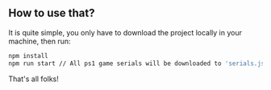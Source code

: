 ## How to use that?

It is quite simple, you only have to download the project locally in your machine, then run:

```bash
npm install
npm run start // All ps1 game serials will be downloaded to 'serials.json'
```

That's all folks!